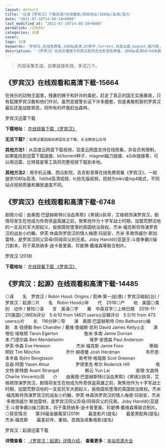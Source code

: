 ```yaml
---
layout: default
title: '动漫《罗宾汉》下载资源/在线播放/视频地址/1080p/高清/蓝光'
date: "2021-07-10T14:40:18+0800"
last_modified_at: "2021-07-10T14:40:18+0800"
permalink: /15664/
categories: 动漫
cover:
tags: 动漫
keywords: '罗宾汉,在线免费看,1080p高清,bt种子,torrent,百度云盘,magnet,磁力链,迅雷下载资源'
description: '《罗宾汉》在线云播放手机西瓜影院吉吉影音免费看，1080p高清bd/hd未删减完整版和tc抢先枪版，mkv/mp4格式，附带bt/torrent种子、magnet/磁力链、百度云盘、网盘资源迅雷下载链接'
---
```


>内容采集生成，如果链接失效，多试几个。


## 《罗宾汉》在线观看和高清下载-15664

在快乐的动物王国里，残暴的狮子和奸诈的毒蛇，赶走了真正的国王实施暴政，只有狐狸罗宾汉敢和他们作对。虽然恶狼警长设下许多圈套，但是勇敢机智的罗宾汉最后还是战胜邪恶，将所有的坏蛋赶出森林。<!---剧情end--->


罗宾汉迅雷下载

**下载地址**： [在线观看下载 《罗宾汉》](https://www.993dy.com//vod-detail-id-5494.html) 


**无法下载?**：`如果迅雷因版权原因无法下载，关注微信公众号 `

**其他方法1**：从百度云网盘下载视频，百度云网盘支持在线观看，非会员有限制，如果能找到迅雷下载链接、bt/torrent种子、magnet磁力链接、e2dk链接等，可以用迅雷、比特彗星等工具将完整视频下载到本地。

**其他方法2**：用手机云播、西瓜影院、吉吉影音等在线免费观看《罗宾汉》，一般提供1080p高清、hd/bd高清视频、tc抢先版视频，视频为mkv或mp4格式，不同站点视频质量和播放速度不同。


## 《罗宾汉》在线观看和高清下载-6748

剧情介绍：由奥图·巴瑟赫斯特(《浴血黑帮》《黑镜》)执导，艾格顿饰演罗宾汉，剧情将发生在他成为传奇侠盗英雄之前，聚焦他作为十字军战士时期，加盟荒野沼地的一支反抗军大胆起义，扳倒腐败堕落的英国统治政权。杰米·福克斯将饰演罗宾汉的战友小约翰，伊芙·休森饰罗宾汉的情人梅德·玛丽安，杰米·多南饰威尔·斯加雷特，是罗宾汉同父异母/同母异父的兄弟。Joby Harold(《亚瑟王:斗兽争霸》)操刀剧本，将于莱昂纳多·迪卡普里奥、珍妮佛·戴维森等联合制片。


罗宾汉 (2018)

**下载地址**： [在线观看下载 《罗宾汉》](https://www.btbtdy.me/btdy/dy14425.html) 


## 《罗宾汉：起源》在线观看和高清下载-14485

◎译　　名　罗宾汉 / Robin Hood: Origins / 箭神·第一战(港) / 罗宾汉崛起(台) / 罗宾汉：起源◎片　　名　Robin Hood◎年　　代　2018◎产　　地　美国◎类　　别　动作 / 冒险◎语　　言　英语◎字　　幕　中英双字◎上映日期　2018-11-21(美国)◎IMDb评分　5.4/10 from 14621 users◎豆瓣评分　5.5/10 from 473 users◎片　　长　116分钟◎导　　演　奥图·巴瑟赫斯特 Otto Bathurst◎编　　剧　本·钱德勒 Ben Chandler / 戴维·詹姆斯·凯利 David James Kelly◎主　　演　塔伦·埃格顿 Taron Egerton　　　　　　詹米·多南 Jamie Dornan　　　　　　本·门德尔森 Ben Mendelsohn　　　　　　保罗·安德森 Paul Anderson　　　　　　伊芙·休森 Eve Hewson　　　　　　杰米·福克斯 Jamie Foxx　　　　　　蒂姆·明钦 Tim Minchin　　　　　　乔什·赫德曼 Josh Herdman　　　　　　布乔恩·本辛森 Björn Bengtsson　　　　　　斯考特·格瑞南 Scot Greenan　　　　　　亚森·阿图 Yasen Atour　　　　　　罗德里克·希尔 Roderick Hill　　　　　　埃文特·斯特朗 Avant Strangel　　　　　　赖云 Yun Lai　　　　　　查理·文森特 Charlie Vincent◎简　　介　　由奥图·巴瑟赫斯特(《浴血黑帮》《黑镜》)执导，艾格顿饰演罗宾汉，剧情将发生在他成为传奇侠盗英雄之前，聚焦他作为十字军战士时期，加盟荒野沼地的一支反抗军大胆起义，扳倒腐败堕落的英国统治政权。杰米·福克斯将饰演罗宾汉的战友小约翰，伊芙·休森饰罗宾汉的情人梅德·玛丽安，杰米·多南饰威尔·斯加雷特，是罗宾汉同父异母/同母异父的兄弟。Joby Harold(《亚瑟王:斗兽争霸》)操刀剧本，将于莱昂纳多·迪卡普里奥、珍妮佛·戴维森等联合制片。◎获奖情况　　第39届金酸莓奖(2019)　　最差影片(提名)　　最差男配角(提名) 杰米·福克斯　　最差前传、重拍、恶搞及续集电影(提名)


罗宾汉：起源迅雷下载

**详情查看**： [《罗宾汉：起源》详情介绍](/movie/14485/)， **查看更多**：[本站资源大全](/movie/t/all/)

